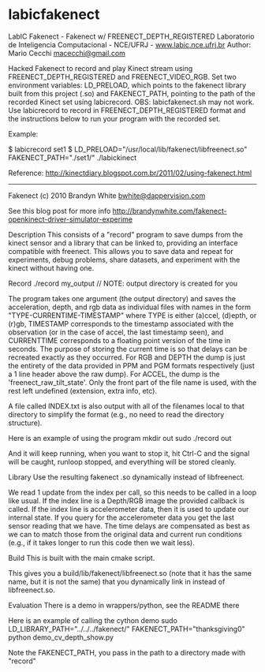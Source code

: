 labicfakenect
=============
LabIC Fakenect - Fakenect w/ FREENECT_DEPTH_REGISTERED
Laboratorio de Inteligencia Computacional - NCE/UFRJ - www.labic.nce.ufrj.br
Author: Mario Cecchi <macecchi@gmail.com>

Hacked Fakenect to record and play Kinect stream using FREENECT_DEPTH_REGISTERED and FREENECT_VIDEO_RGB.
Set two environment variables: LD_PRELOAD, which points to the fakenect library built from this project (.so) and FAKENECT_PATH, pointing to the path of the recorded Kinect set using labicrecord.
OBS: labicfakenect.sh may not work.
Use labicrecord to record in FREENECT_DEPTH_REGISTERED format and the instructions below to run your program with the recorded set.

Example:

$	labicrecord set1
$	LD_PRELOAD="/usr/local/lib/fakenect/libfreenect.so" FAKENECT_PATH="./set1/" ./labickinect


Reference: http://kinectdiary.blogspot.com.br/2011/02/using-fakenect.html

-----------------------------------------------------------------

Fakenect
(c) 2010 Brandyn White <bwhite@dappervision.com>

See this blog post for more info
http://brandynwhite.com/fakenect-openkinect-driver-simulator-experime

Description
This consists of a "record" program to save dumps from the kinect sensor and a library that can be linked to, providing an interface compatible with freenect.  This allows you to save data and repeat for experiments, debug problems, share datasets, and experiment with the kinect without having one.

Record
./record my_output       // NOTE: output directory is created for you

The program takes one argument (the output directory) and saves the acceleration, depth, and rgb data as individual files with names in the form "TYPE-CURRENTIME-TIMESTAMP" where TYPE is either (a)ccel, (d)epth, or (r)gb, TIMESTAMP corresponds to the timestamp associated with the observation (or in the case of accel, the last timestamp seen), and CURRENTTIME corresponds to a floating point version of the time in seconds.  The purpose of storing the current time is so that delays can be recreated exactly as they occurred.  For RGB and DEPTH the dump is just the entirety of the data provided in PPM and PGM formats respectively (just a 1 line header above the raw dump).  For ACCEL, the dump is the 'freenect_raw_tilt_state'.  Only the front part of the file name is used, with the rest left undefined (extension, extra info, etc).
 
A file called INDEX.txt is also output with all of the filenames local to that directory to simplify the format (e.g., no need to read the directory structure).

Here is an example of using the program
mkdir out
sudo ./record out
 
And it will keep running, when you want to stop it, hit Ctrl-C and the signal will be caught, runloop stopped, and everything will be stored cleanly.
 
Library
Use the resulting fakenect .so dynamically instead of libfreenect.

We read 1 update from the index per call, so this needs to be called in a loop like usual.  If the index line is a Depth/RGB image the provided callback is called.  If the index line is accelerometer data, then it is used to update our internal state.  If you query for the accelerometer data you get the last sensor reading that we have.  The time delays are compensated as best as we can to match those from the original data and current run conditions (e.g., if it takes longer to run this code then we wait less).

Build
This is built with the main cmake script.

This gives you a build/lib/fakenect/libfreenect.so (note that it has the same name, but it is not the same) that you dynamically link in instead of libfreenect.so.

Evaluation
There is a demo in wrappers/python, see the README there

Here is an example of calling the cython demo
sudo LD_LIBRARY_PATH="../../../fakenect/" FAKENECT_PATH="thanksgiving0" python demo_cv_depth_show.py

Note the FAKENECT_PATH, you pass in the path to a directory made with "record"